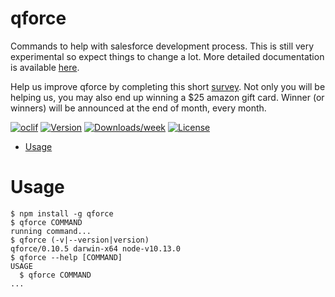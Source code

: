 qforce
=

Commands to help with salesforce development process. This is still very experimental so expect things to change a lot. More detailed documentation is available [here](https://qislam.github.io/qforce).

Help us improve qforce by completing this short [survey](https://forms.gle/DLLUeoYq9cbXQC2i8). Not only you will be helping us, you may also end up winning a $25 amazon gift card. Winner (or winners) will be announced at the end of month, every month.

[![oclif](https://img.shields.io/badge/cli-oclif-brightgreen.svg)](https://oclif.io)
[![Version](https://img.shields.io/npm/v/q.svg)](https://npmjs.org/package/q)
[![Downloads/week](https://img.shields.io/npm/dw/q.svg)](https://npmjs.org/package/q)
[![License](https://img.shields.io/npm/l/q.svg)](https://github.com/qislam/q/blob/master/package.json)

<!-- toc -->
* [Usage](#usage)
<!-- tocstop -->
# Usage
<!-- usage -->
```sh-session
$ npm install -g qforce
$ qforce COMMAND
running command...
$ qforce (-v|--version|version)
qforce/0.10.5 darwin-x64 node-v10.13.0
$ qforce --help [COMMAND]
USAGE
  $ qforce COMMAND
...
```
<!-- usagestop -->

